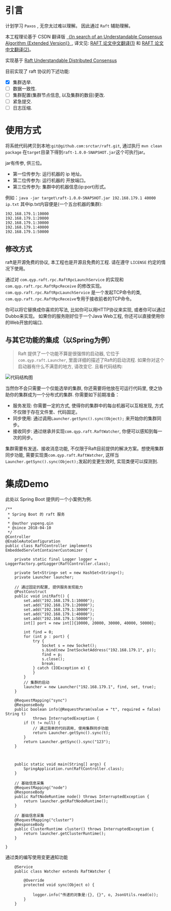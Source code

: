 # 引言

计划学习 `Paxos` , 无奈太过难以理解。 因此通过 `Raft` 辅助理解。

本工程理论基于 CSDN 翻译版 [《In search of an Understandable Consensus Algorithm (Extended Version)》](https://ramcloud.atlassian.net/wiki/download/attachments/6586375/raft.pdf), 译文见: [RAFT 论文中文翻译(1)](http://blog.csdn.net/luoyhang003/article/details/61915666) 和 [RAFT 论文中文翻译(2)](http://blog.csdn.net/luoyhang003/article/details/61915747)。

实现基于 [Raft Understandable Distributed Consensus](http://thesecretlivesofdata.com/raft/)

目前实现了 raft 协议的下述功能:

- [x] 集群选举.
- [ ] 数据一致性.
- [ ] 集群配置(集群节点信息, 以及集群的数目)更改.
- [ ] 紧急提交.
- [ ] 日志压缩. 

# 使用方式

将系统代码拷贝到本地:`git@github.com:srctar/raft.git`, 通过执行 `mvn clean package` 在`target`目录下得到`raft-1.0.0-SNAPSHOT.jar`这个可执行jar。 

jar有传参, 供三位。
 - 第一位传参为: 运行机器的 ip 地址。
 - 第二位传参为: 运行机器的 开放端口。
 - 第三位传参为: 集群中的机器信息(ip:port)形式。

 例如：`java -jar target\raft-1.0.0-SNAPSHOT.jar 192.168.179.1 40000 ip.txt`
 其中ip.txt内容便是(一个五台机器的集群):
 ```
192.168.179.1:10000
192.168.179.1:20000
192.168.179.1:30000
192.168.179.1:40000
192.168.179.1:50000
 ```

 ## 修改方式

 raft是开源免费的协议, 本工程也是开源且免费的工程. 请在遵守 `LICENSE`  约定的情况下使用。

 通过对 `com.qyp.raft.rpc.RaftRpcLaunchService` 的实现和 `com.qyp.raft.rpc.RaftRpcReceive` 的修改实现。
 `com.qyp.raft.rpc.RaftRpcLaunchService` 是一个发起TCP命令的类, `com.qyp.raft.rpc.RaftRpcReceive`专用于接收前者的TCP命令。

 你可以将它替换成你喜欢的写法, 比如你可以用HTTP协议来实现, 或者你可以通过Dubbo来实现。 如果你的服务刚好位于一个Java Web工程, 你还可以直接使用你的Web开放的端口.
 
 ## 与其它功能的集成（以Spring为例）
 
 > Raft 提供了一个功能不算是很强悍的启动器, 它位于 `com.qyp.raft.Launcher`, 里面详细的描述了Raft的启动流程. 如果你对这个启动器有什么不满意的地方, 请改变它.
 > 且看代码结构:
 
![代码结构图](https://dewqcsacre.oss-cn-beijing.aliyuncs.com/18-2-1/raft.png)
 
 当然你不会只需要一个仅能选举的集群, 你还需要将他放在可运行代码里, 使之协助你的集群成为一个分布式的集群. 你需要如下前期准备：
 
  - 服务发现: 你需要一定的方式, 使得你的集群中的每台机器可以互相发现, 方式不仅限于存在文件里、代码固定。
  - 同步使用: 通过调用`Launcher.getSync().sync(Object);` 来开始你的集群同步。
  - 接收同步: 通过继承并实现`com.qyp.raft.RaftWatcher`, 你便可以感知到每一次的同步。
  
集群需要有发送、接收消息功能, 不仅限于Raft目前提供的解决方案。想使用集群同步功能, 需要实现类`com.qyp.raft.RaftWatcher`, 这样当`Launcher.getSync().sync(Object);`发起的变更生效时, 实现类便可以探测到.

# 集成Demo

此处以 Spring Boot 提供的一个小案例为例.
```
/**
 * Spring Boot 的 raft 服务
 *
 * @author yupeng.qin
 * @since 2018-04-10
 */
@Controller
@EnableAutoConfiguration
public class RaftController implements EmbeddedServletContainerCustomizer {

    private static final Logger logger = LoggerFactory.getLogger(RaftController.class);

    private Set<String> set = new HashSet<String>();
    private Launcher launcher;

    // 通过固定的配置, 提供服务发现能力
    @PostConstruct
    public void initRaft() {
        set.add("192.168.179.1:10000");
        set.add("192.168.179.1:20000");
        set.add("192.168.179.1:30000");
        set.add("192.168.179.1:40000");
        set.add("192.168.179.1:50000");
        int[] port = new int[]{10000, 20000, 30000, 40000, 50000};

        int find = 0;
        for (int p : port) {
            try {
                Socket s = new Socket();
                s.bind(new InetSocketAddress("192.168.179.1", p));
                find = p;
                s.close();
                break;
            } catch (IOException e) {
            }
        }
        // 集群的启动
        launcher = new Launcher("192.168.179.1", find, set, true);
    }

    @RequestMapping("sync")
    @ResponseBody
    public boolean info(@RequestParam(value = "t", required = false) String t)
            throws InterruptedException {
        if (t != null) {
            // 通过简单的代码调用, 使用集群同步功能
            return Launcher.getSync().sync(t);
        }
        return Launcher.getSync().sync("123");
    }



    public static void main(String[] args) {
        SpringApplication.run(RaftController.class);
    }

    // 基础信息采集
    @RequestMapping("node")
    @ResponseBody
    public RaftNodeRuntime node() throws InterruptedException {
        return launcher.getRaftNodeRuntime();
    }

    // 基础信息采集
    @RequestMapping("cluster")
    @ResponseBody
    public ClusterRuntime cluster() throws InterruptedException {
        return launcher.getClusterRuntime();
    }

}
```
通过类的编写使用变更通知功能
```
    @Service
    public class Watcher extends RaftWatcher {

        @Override
        protected void sync(Object o) {

            logger.info("传递的对象是:{}, {}", o, JsonUtils.read(o));
        }
    }
```